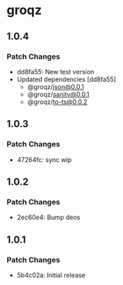 # groqz

## 1.0.4

### Patch Changes

- dd8fa55: New test version
- Updated dependencies [dd8fa55]
  - @groqz/json@0.0.1
  - @groqz/sanity@0.0.1
  - @groqz/to-ts@0.0.2

## 1.0.3

### Patch Changes

- 47264fc: sync wip

## 1.0.2

### Patch Changes

- 2ec60e4: Bump deos

## 1.0.1

### Patch Changes

- 5b4c02a: Initial release
